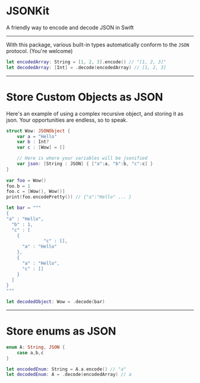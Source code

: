 # JSONKit
A friendly way to encode and decode JSON in Swift

---

With this package, various built-in types automatically conform to the `JSON` protocol. (You're welcome)

```swift
let encodedArray: String = [1, 2, 3].encode() // "[1, 2, 3]"
let decodedArray: [Int] = .decode(encodedArray) // [1, 2, 3]
```

---

# Store Custom Objects as JSON
Here's an example of using a complex recursive object, and storing it as json. Your opportunities are endless, so to speak.
```swift
struct Wow: JSONObject {
    var a = "Hello"
    var b : Int?
    var c : [Wow] = []

    // Here is where your variables will be jsonified
    var json: [String : JSON] { ["a":a, "b":b, "c":c] }
}
        
var foo = Wow()
foo.b = 1
foo.c = [Wow(), Wow()]
print(foo.encodePretty()) // {"a":"Hello" ... }

let bar = """
{
"a" : "Hello",
  "b" : 1,
  "c" : [
    {
              "c" : [],
      "a" : "Hello"
    },
    {
      "a" : "Hello",
      "c" : []
    }
  ]
}
"""

let decodedObject: Wow = .decode(bar)
```

---

# Store enums as JSON

```swift
enum A: String, JSON {
    case a,b,c
}

let encodedEnum: String = A.a.encode() // "a"
let decodedEnum: A = .decode(encodedArray) // a
```



